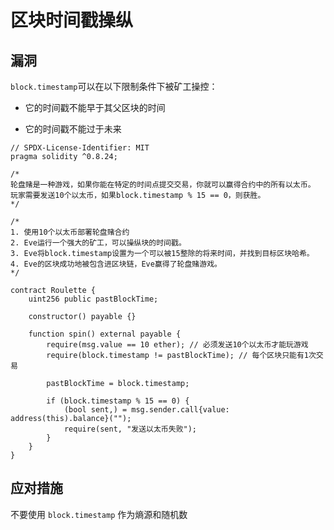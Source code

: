 # 区块时间戳操纵

## 漏洞

`block.timestamp`可以在以下限制条件下被矿工操控：

* 它的时间戳不能早于其父区块的时间 

* 它的时间戳不能过于未来



```solidity
// SPDX-License-Identifier: MIT
pragma solidity ^0.8.24;

/*
轮盘赌是一种游戏，如果你能在特定的时间点提交交易，你就可以赢得合约中的所有以太币。
玩家需要发送10个以太币，如果block.timestamp % 15 == 0，则获胜。
*/

/*
1. 使用10个以太币部署轮盘赌合约
2. Eve运行一个强大的矿工，可以操纵块的时间戳。
3. Eve将block.timestamp设置为一个可以被15整除的将来时间，并找到目标区块哈希。
4. Eve的区块成功地被包含进区块链，Eve赢得了轮盘赌游戏。
*/

contract Roulette {
    uint256 public pastBlockTime;

    constructor() payable {}

    function spin() external payable {
        require(msg.value == 10 ether); // 必须发送10个以太币才能玩游戏
        require(block.timestamp != pastBlockTime); // 每个区块只能有1次交易

        pastBlockTime = block.timestamp;

        if (block.timestamp % 15 == 0) {
            (bool sent,) = msg.sender.call{value: address(this).balance}("");
            require(sent, "发送以太币失败");
        }
    }
}
```

## 应对措施

不要使用 `block.timestamp` 作为熵源和随机数
